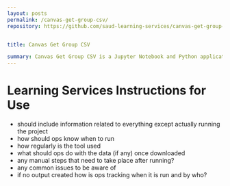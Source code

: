```yaml
---
layout: posts
permalink: /canvas-get-group-csv/
repository: https://github.com/saud-learning-services/canvas-get-group-csv


title: Canvas Get Group CSV

summary: Canvas Get Group CSV is a Jupyter Notebook and Python application that is used to extract a csv file of group names and associated student user IDs in any Canvas course.
---
```


# Learning Services Instructions for Use

- should include information related to everything except actually running the project
- how should ops know when to run
- how regularly is the tool used
- what should ops do with the data (if any) once downloaded
- any manual steps that need to take place after running?
- any common issues to be aware of
- if no output created how is ops tracking when it is run and by who?